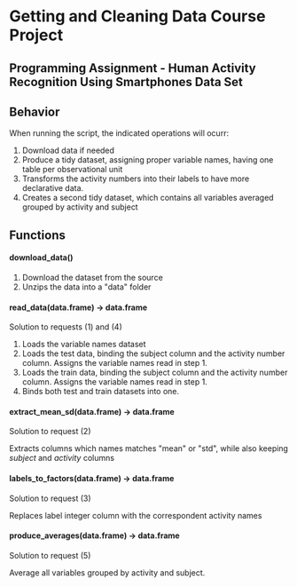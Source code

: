 # Getting and Cleaning Data Course Project
## Programming Assignment - Human Activity Recognition Using Smartphones Data Set
## 


## Behavior

When running the script, the indicated operations will ocurr:

1. Download data if needed
2. Produce a tidy dataset, assigning proper variable names, having one table per observational unit
3. Transforms the activity numbers into their labels to have more declarative data.
4. Creates a second tidy dataset, which contains all variables averaged grouped by activity and subject

## Functions

#### download_data()

1. Download the dataset from the source
2. Unzips the data into a "data" folder

#### read_data(data.frame) -> data.frame
Solution to requests (1) and (4)

1. Loads the variable names dataset
2. Loads the test data, binding the subject column and the activity number column. Assigns the variable names read in step 1.
3. Loads the train data, binding the subject column and the activity number column. Assigns the variable names read in step 1.
4. Binds both test and train datasets into one.


#### extract_mean_sd(data.frame) -> data.frame
Solution to request (2)

Extracts columns which names matches "mean" or "std", while also keeping _subject_ and _activity_ columns

#### labels_to_factors(data.frame) -> data.frame
Solution to request (3)

Replaces label integer column with the correspondent activity names

#### produce_averages(data.frame) -> data.frame
Solution to request (5)

Average all variables grouped by activity and subject.
